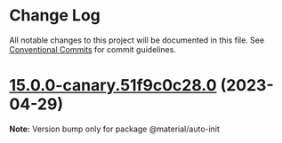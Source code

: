 # Change Log

All notable changes to this project will be documented in this file.
See [Conventional Commits](https://conventionalcommits.org) for commit guidelines.

# [15.0.0-canary.51f9c0c28.0](https://github.com/material-components/material-components-web/compare/v14.0.0...v15.0.0-canary.51f9c0c28.0) (2023-04-29)

**Note:** Version bump only for package @material/auto-init
